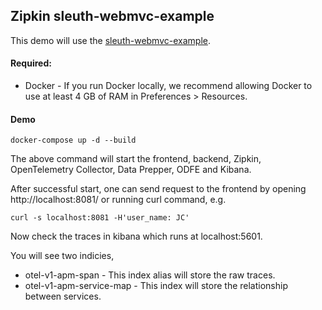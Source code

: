 ## Zipkin sleuth-webmvc-example

This demo will use the [sleuth-webmvc-example](https://github.com/openzipkin/sleuth-webmvc-example). 

#### Required:
* Docker - If you run Docker locally, we recommend allowing Docker to use at least 4 GB of RAM in Preferences > Resources.

#### Demo
```
docker-compose up -d --build
``` 

The above command will start the frontend, backend, Zipkin, OpenTelemetry Collector, Data Prepper, ODFE and Kibana.

After successful start, one can send request to the frontend by opening http://localhost:8081/ or running curl command, e.g. 

```$xslt
curl -s localhost:8081 -H'user_name: JC'
```

Now check the traces in kibana which runs at localhost:5601.

You will see two indicies,

* otel-v1-apm-span  - This index alias will store the raw traces.
* otel-v1-apm-service-map - This index will store the relationship between services.